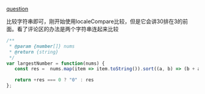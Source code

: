 [question](https://leetcode.com/problems/largest-number)

比较字符串即可，刚开始使用localeCompare比较，但是它会讲30排在3的前面。看了评论区的办法是两个字符串连起来比较

```js
/**
 * @param {number[]} nums
 * @return {string}
 */
var largestNumber = function(nums) {
   const res =  nums.map(item => item.toString()).sort((a, b) => (b + a) - (a + b)).join('')

   return +res === 0 ? "0" : res
};
```
